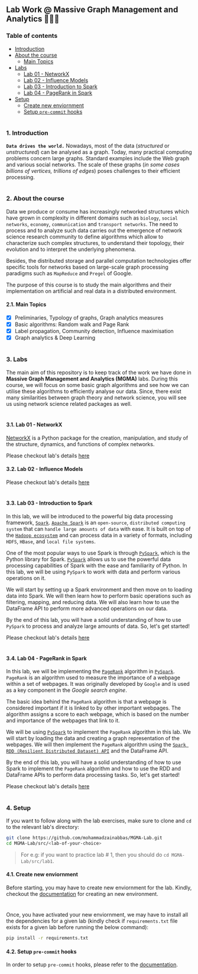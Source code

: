 ## Lab Work @ Massive Graph Management and Analytics 👨🏻‍💻

### Table of contents

- [Introduction](#introduction)
- [About the course](#about-course)
  * [Main Topics](#main-topics)
- [Labs](#labs)
  * [Lab 01 - NetworkX](#lab-1)
  * [Lab 02 - Influence Models](#lab-2)
  * [Lab 03 - Introduction to Spark](#lab-3)
  * [Lab 04 - PageRank in Spark](#lab-4)
- [Setup](#setup)
  * [Create new enviornment](#create-new-env)
  * [Setup `pre-commit` hooks](#setup-pre-commit)


#

<a id="introduction" />

### 1. Introduction

__`Data drives the world.`__ Nowadays, most of the data (_structured_ or _unstructured_) can be analysed as a graph. Today, many practical computing problems concern large graphs. Standard examples include the Web graph and various social networks. The scale of these graphs (_in some cases billions of vertices, trillions of edges_) poses challenges to their efficient processing.

#

<a id="about-course" />

### 2. About the course

Data we produce or consume has increasingly networked structures which have grown in complexity in different domains such as `biology`, `social networks`, `economy`, `communication` and `transport networks`. The need to process and to analyze such data carries out the emergence of network science research community to define algorithms which allow to characterize such complex structures, to understand their topology, their evolution and to interpret the underlying phenomena. 

Besides, the distributed storage and parallel computation technologies offer specific tools for networks based on large-scale graph processing paradigms such as `MapReduce` and `Pregel` of Google.

The purpose of this course is to study the main algorithms and their implementation on artificial and real data in a distributed environment.

<a id="main-topics" />

#### 2.1. Main Topics

- [x] Preliminaries, Typology of graphs, Graph analytics measures
- [x] Basic algorithms: Random walk and Page Rank
- [x] Label propagation, Community detection, Influence maximisation
- [x] Graph analytics & Deep Learning

#

<a id="labs" />

### 3. Labs

The main aim of this repository is to keep track of the work we have done in __Massive Graph Management and Analytics (MGMA)__ labs. During this course, we will focus on some basic graph algorithms and see how we can utilise these algorithms to efficiently analyse our data. Since, there exist many similarities between graph theory and network science, you will see us using network science related packages as well.

#

<a id="lab-1" />

#### 3.1. Lab 01 - NetworkX

[NetworkX](https://networkx.org/) is a Python package for the creation, manipulation, and study of the structure, dynamics, and functions of complex networks.

Please checkout lab's details [here](https://github.com/mohammadzainabbas/MGMA-Lab/tree/main/src/lab1) 

<a id="lab-2" />

#### 3.2. Lab 02 - Influence Models

<!-- [NetworkX](https://networkx.org/) is a Python package for the creation, manipulation, and study of the structure, dynamics, and functions of complex networks. -->

Please checkout lab's details [here](https://github.com/mohammadzainabbas/MGMA-Lab/tree/main/src/lab2) 
#

<a id="lab-3" />

#### 3.3. Lab 03 - Introduction to Spark

In this lab, we will be introduced to the powerful big data processing framework, [`Spark`](https://spark.apache.org/). [`Apache Spark`](https://spark.apache.org/) is an `open-source`, `distributed computing system` that can `handle large amounts of data` with ease. It is built on top of the [`Hadoop ecosystem`](https://www.edureka.co/blog/hadoop-ecosystem) and can process data in a variety of formats, including `HDFS`, `HBase`, and `local file systems`.

One of the most popular ways to use Spark is through [`PySpark`](https://spark.apache.org/docs/latest/api/python/), which is the Python library for Spark. [`PySpark`](https://spark.apache.org/docs/latest/api/python/) allows us to use the powerful data processing capabilities of Spark with the ease and familiarity of Python. In this lab, we will be using `PySpark` to work with data and perform various operations on it.

We will start by setting up a Spark environment and then move on to loading data into Spark. We will then learn how to perform basic operations such as filtering, mapping, and reducing data. We will also learn how to use the DataFrame API to perform more advanced operations on our data.

By the end of this lab, you will have a solid understanding of how to use `PySpark` to process and analyze large amounts of data. So, let's get started!

Please checkout lab's details [here](https://github.com/mohammadzainabbas/MGMA-Lab/tree/main/src/lab3) 

#

<a id="lab-4" />

#### 3.4. Lab 04 - PageRank in Spark

In this lab, we will be implementing the [`PageRank`](https://en.wikipedia.org/wiki/PageRank) algorithm in [`PySpark`](https://spark.apache.org/docs/latest/api/python/). `PageRank` is an algorithm used to measure the importance of a webpage within a set of webpages. It was originally developed by `Google` and is used as a key component in the _Google search engine_.

The basic idea behind the `PageRank` algorithm is that a webpage is considered important if it is linked to by other important webpages. The algorithm assigns a score to each webpage, which is based on the number and importance of the webpages that link to it.

We will be using [`PySpark`](https://spark.apache.org/docs/latest/api/python/) to implement the `PageRank` algorithm in this lab. We will start by loading the data and creating a graph representation of the webpages. We will then implement the `PageRank` algorithm using the [`Spark RDD (Resilient Distributed Dataset) API`](https://spark.apache.org/docs/latest/rdd-programming-guide.html#resilient-distributed-datasets-rdds) and the DataFrame API.

By the end of this lab, you will have a solid understanding of how to use Spark to implement the `PageRank` algorithm and how to use the RDD and DataFrame APIs to perform data processing tasks. So, let's get started!

Please checkout lab's details [here](https://github.com/mohammadzainabbas/MGMA-Lab/tree/main/src/lab4) 

#

<a id="setup" />

### 4. Setup

If you want to follow along with the lab exercises, make sure to clone and `cd` to the relevant lab's directory:

```bash
git clone https://github.com/mohammadzainabbas/MGMA-Lab.git
cd MGMA-Lab/src/<lab-of-your-choice>
```

> For e.g: if you want to practice lab # 1, then you should do `cd MGMA-Lab/src/lab1`.

<a id="create-new-env" />

#### 4.1. Create new enviornment

Before starting, you may have to create new enviornment for the lab. Kindly, checkout the [documentation](https://github.com/mohammadzainabbas/MGMA-Lab/blob/main/docs/SETUP_ENV.md) for creating an new environment.

#

Once, you have activated your new enviornment, we may have to install all the dependencies for a given lab (kindly check if `requirements.txt` file exists for a given lab before running the below command):

```bash
pip install -r requirements.txt
```

<a id="setup-pre-commit" />

#### 4.2. Setup `pre-commit` hooks

In order to setup `pre-commit` hooks, please refer to the [documentation](https://github.com/mohammadzainabbas/MGMA-Lab/blob/main/docs/SETUP_PRE-COMMIT_HOOKS.md).

#

